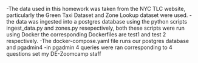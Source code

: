 -The data used in this homework was taken from the NYC TLC website, particularly the Green Taxi Dataset and Zone Lookup dataset were used.
-the data was ingested into a postgres database using the python scripts ingest_data.py and zones.py resepectively, both these scripts were run using Docker the corresponding Dockerfiles are test1 and test 2 respectively.
-The docker-compose.yaml file runs our postgres database and pgadmin4
-in pgadmin 4 queries were ran corresponding to 4 questions set my DE-Zoomcamp staff
